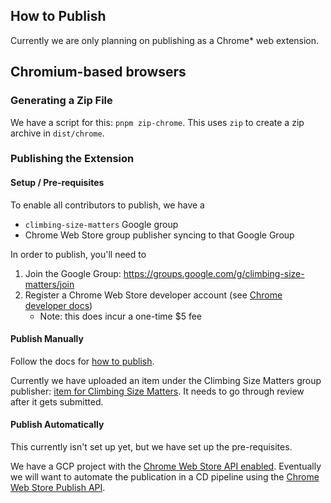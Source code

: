 ## How to Publish

Currently we are only planning on publishing as a Chrome* web extension.

## Chromium-based browsers

### Generating a Zip File

We have a script for this: `pnpm zip-chrome`. This uses `zip` to create a zip archive
in `dist/chrome`.

### Publishing the Extension

#### Setup / Pre-requisites

To enable all contributors to publish, we have a
- `climbing-size-matters` Google group
- Chrome Web Store group publisher syncing to that Google Group

In order to publish, you'll need to
1. Join the Google Group: https://groups.google.com/g/climbing-size-matters/join
2. Register a Chrome Web Store developer account (see [Chrome developer docs](https://developer.chrome.com/docs/webstore/register))
    - Note: this does incur a one-time $5 fee

#### Publish Manually
Follow the docs for [how to publish](https://developer.chrome.com/docs/webstore/publish).

Currently we have uploaded an item under the Climbing Size Matters group publisher:
[item for Climbing Size Matters](https://chrome.google.com/webstore/devconsole/15d04cac-676d-48b9-a97d-9d57e9a55cbf/igeaonjjikppbfcchekinmlhfehfcepp/edit/status).
It needs to go through review after it gets submitted.

#### Publish Automatically
This currently isn't set up yet, but we have set up the pre-requisites.

We have a GCP project with the [Chrome Web Store API enabled](https://console.cloud.google.com/apis/api/chromewebstore.googleapis.com/metrics?project=climbing-size-matters).
Eventually we will want to automate the publication in a CD pipeline using the
[Chrome Web Store Publish API](https://developer.chrome.com/docs/webstore/using-api).
